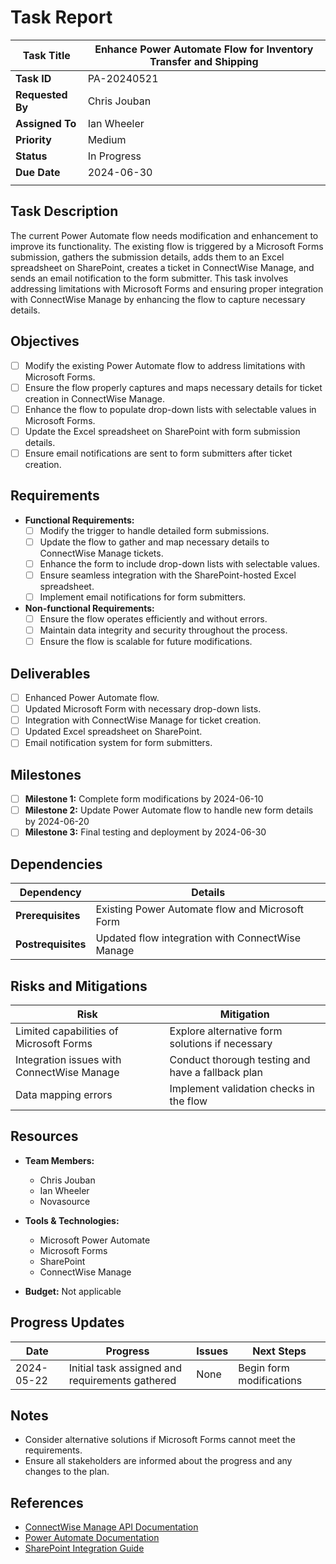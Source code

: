 # Task Report

| **Task Title**   | Enhance Power Automate Flow for Inventory Transfer and Shipping |
| ---------------- | --------------------------------------------------------------- |
| **Task ID**      | PA-20240521                                                     |
| **Requested By** | Chris Jouban                                                    |
| **Assigned To**  | Ian Wheeler                                                     |
| **Priority**     | Medium                                                          |
| **Status**       | In Progress                                                     |
| **Due Date**     | 2024-06-30                                                      |
|                  |                                                                 |

## Task Description

The current Power Automate flow needs modification and enhancement to improve its functionality. The existing flow is triggered by a Microsoft Forms submission, gathers the submission details, adds them to an Excel spreadsheet on SharePoint, creates a ticket in ConnectWise Manage, and sends an email notification to the form submitter. This task involves addressing limitations with Microsoft Forms and ensuring proper integration with ConnectWise Manage by enhancing the flow to capture necessary details.

## Objectives

- [ ]  Modify the existing Power Automate flow to address limitations with Microsoft Forms.
- [ ]  Ensure the flow properly captures and maps necessary details for ticket creation in ConnectWise Manage.
- [ ]  Enhance the flow to populate drop-down lists with selectable values in Microsoft Forms.
- [ ]  Update the Excel spreadsheet on SharePoint with form submission details.
- [ ]  Ensure email notifications are sent to form submitters after ticket creation.

## Requirements

- **Functional Requirements:**
    - [ ]  Modify the trigger to handle detailed form submissions.
    - [ ]  Update the flow to gather and map necessary details to ConnectWise Manage tickets.
    - [ ]  Enhance the form to include drop-down lists with selectable values.
    - [ ]  Ensure seamless integration with the SharePoint-hosted Excel spreadsheet.
    - [ ]  Implement email notifications for form submitters.

- **Non-functional Requirements:**
    - [ ]  Ensure the flow operates efficiently and without errors.
    - [ ]  Maintain data integrity and security throughout the process.
    - [ ]  Ensure the flow is scalable for future modifications.

## Deliverables

- [ ]  Enhanced Power Automate flow.
- [ ]  Updated Microsoft Form with necessary drop-down lists.
- [ ]  Integration with ConnectWise Manage for ticket creation.
- [ ]  Updated Excel spreadsheet on SharePoint.
- [ ]  Email notification system for form submitters.

## Milestones

- [ ]  **Milestone 1:** Complete form modifications by 2024-06-10
- [ ]  **Milestone 2:** Update Power Automate flow to handle new form details by 2024-06-20
- [ ]  **Milestone 3:** Final testing and deployment by 2024-06-30

## Dependencies

|**Dependency**|**Details**|
|---|---|
|**Prerequisites**|Existing Power Automate flow and Microsoft Form|
|**Postrequisites**|Updated flow integration with ConnectWise Manage|

## Risks and Mitigations

|**Risk**|**Mitigation**|
|---|---|
|Limited capabilities of Microsoft Forms|Explore alternative form solutions if necessary|
|Integration issues with ConnectWise Manage|Conduct thorough testing and have a fallback plan|
|Data mapping errors|Implement validation checks in the flow|

## Resources

- **Team Members:**
    - Chris Jouban
    - Ian Wheeler
    - Novasource

- **Tools & Technologies:**
    - Microsoft Power Automate
    - Microsoft Forms
    - SharePoint
    - ConnectWise Manage

- **Budget:** Not applicable

## Progress Updates

|**Date**|**Progress**|**Issues**|**Next Steps**|
|---|---|---|---|
|2024-05-22|Initial task assigned and requirements gathered|None|Begin form modifications|

## Notes

- Consider alternative solutions if Microsoft Forms cannot meet the requirements.
- Ensure all stakeholders are informed about the progress and any changes to the plan.

## References

- [ConnectWise Manage API Documentation](https://developer.connectwise.com/Products/ConnectWise_PSA/REST)
- [Power Automate Documentation](https://learn.microsoft.com/en-us/power-automate/)
- [SharePoint Integration Guide](https://learn.microsoft.com/en-us/sharepoint/dev/)